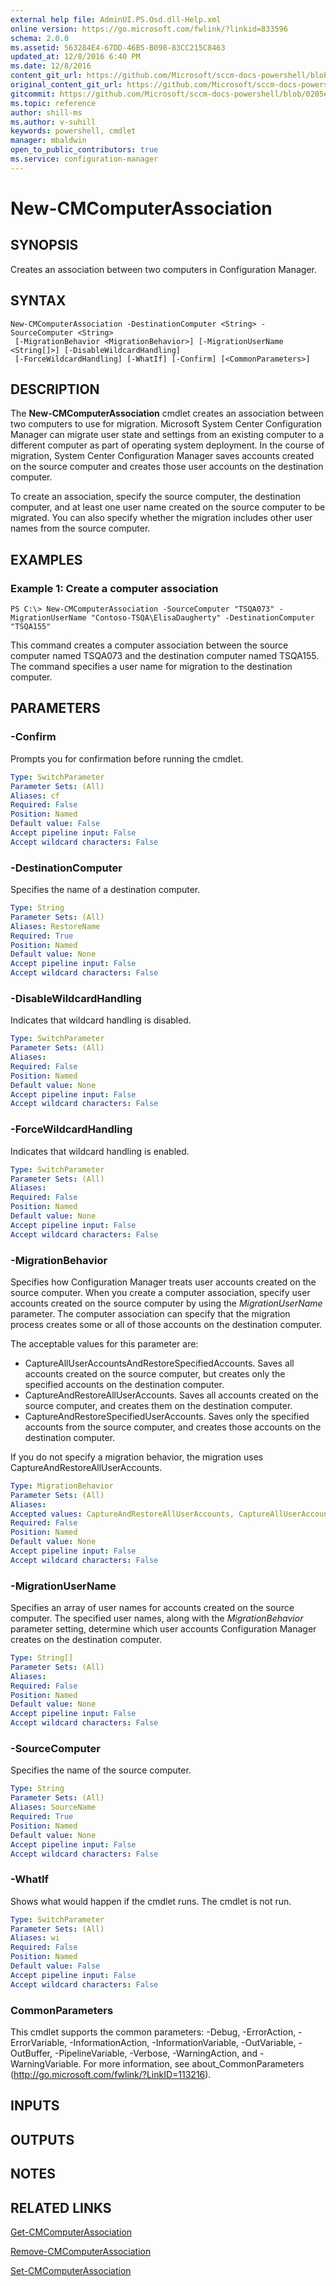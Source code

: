 ```yaml
---
external help file: AdminUI.PS.Osd.dll-Help.xml
online version: https://go.microsoft.com/fwlink/?linkid=833596
schema: 2.0.0
ms.assetid: 563284E4-67DD-46B5-B098-83CC215C8463
updated_at: 12/8/2016 6:40 PM
ms.date: 12/8/2016
content_git_url: https://github.com/Microsoft/sccm-docs-powershell/blob/live/sccm-cmdlets/ConfigurationManager/vlatest/New-CMComputerAssociation.md
original_content_git_url: https://github.com/Microsoft/sccm-docs-powershell/blob/live/sccm-cmdlets/ConfigurationManager/vlatest/New-CMComputerAssociation.md
gitcommit: https://github.com/Microsoft/sccm-docs-powershell/blob/0205e569abecf1b4e1b2b342947b87a3691b29a5/sccm-cmdlets/ConfigurationManager/vlatest/New-CMComputerAssociation.md
ms.topic: reference
author: shill-ms
ms.author: v-suhill
keywords: powershell, cmdlet
manager: mbaldwin
open_to_public_contributors: true
ms.service: configuration-manager
---
```


# New-CMComputerAssociation

## SYNOPSIS
Creates an association between two computers in Configuration Manager.

## SYNTAX

```
New-CMComputerAssociation -DestinationComputer <String> -SourceComputer <String>
 [-MigrationBehavior <MigrationBehavior>] [-MigrationUserName <String[]>] [-DisableWildcardHandling]
 [-ForceWildcardHandling] [-WhatIf] [-Confirm] [<CommonParameters>]
```

## DESCRIPTION
The **New-CMComputerAssociation** cmdlet creates an association between two computers to use for migration.
Microsoft System Center Configuration Manager can migrate user state and settings from an existing computer to a different computer as part of operating system deployment.
In the course of migration, System Center Configuration Manager saves accounts created on the source computer and creates those user accounts on the destination computer.

To create an association, specify the source computer, the destination computer, and at least one user name created on the source computer to be migrated.
You can also specify whether the migration includes other user names from the source computer.

## EXAMPLES

### Example 1: Create a computer association
```
PS C:\> New-CMComputerAssociation -SourceComputer "TSQA073" -MigrationUserName "Contoso-TSQA\ElisaDaugherty" -DestinationComputer "TSQA155"
```

This command creates a computer association between the source computer named TSQA073 and the destination computer named TSQA155.
The command specifies a user name for migration to the destination computer.

## PARAMETERS

### -Confirm
Prompts you for confirmation before running the cmdlet.

```yaml
Type: SwitchParameter
Parameter Sets: (All)
Aliases: cf
Required: False
Position: Named
Default value: False
Accept pipeline input: False
Accept wildcard characters: False
```

### -DestinationComputer
Specifies the name of a destination computer.

```yaml
Type: String
Parameter Sets: (All)
Aliases: RestoreName
Required: True
Position: Named
Default value: None
Accept pipeline input: False
Accept wildcard characters: False
```

### -DisableWildcardHandling
Indicates that wildcard handling is disabled.

```yaml
Type: SwitchParameter
Parameter Sets: (All)
Aliases: 
Required: False
Position: Named
Default value: None
Accept pipeline input: False
Accept wildcard characters: False
```

### -ForceWildcardHandling
Indicates that wildcard handling is enabled.

```yaml
Type: SwitchParameter
Parameter Sets: (All)
Aliases: 
Required: False
Position: Named
Default value: None
Accept pipeline input: False
Accept wildcard characters: False
```

### -MigrationBehavior
Specifies how Configuration Manager treats user accounts created on the source computer.
When you create a computer association, specify user accounts created on the source computer by using the *MigrationUserName* parameter.
The computer association can specify that the migration process creates some or all of those accounts on the destination computer.

The acceptable values for this parameter are:

- CaptureAllUserAccountsAndRestoreSpecifiedAccounts.
Saves all accounts created on the source computer, but creates only the specified accounts on the destination computer. 
- CaptureAndRestoreAllUserAccounts.
Saves all accounts created on the source computer, and creates them on the destination computer.
- CaptureAndRestoreSpecifiedUserAccounts.
Saves only the specified accounts from the source computer, and creates those accounts on the destination computer.

If you do not specify a migration behavior, the migration uses CaptureAndRestoreAllUserAccounts.

```yaml
Type: MigrationBehavior
Parameter Sets: (All)
Aliases: 
Accepted values: CaptureAndRestoreAllUserAccounts, CaptureAllUserAccountsAndRestoreSpecifiedAccounts, CaptureAndRestoreSpecifiedUserAccounts
Required: False
Position: Named
Default value: None
Accept pipeline input: False
Accept wildcard characters: False
```

### -MigrationUserName
Specifies an array of user names for accounts created on the source computer.
The specified user names, along with the *MigrationBehavior* parameter setting, determine which user accounts Configuration Manager creates on the destination computer.

```yaml
Type: String[]
Parameter Sets: (All)
Aliases: 
Required: False
Position: Named
Default value: None
Accept pipeline input: False
Accept wildcard characters: False
```

### -SourceComputer
Specifies the name of the source computer.

```yaml
Type: String
Parameter Sets: (All)
Aliases: SourceName
Required: True
Position: Named
Default value: None
Accept pipeline input: False
Accept wildcard characters: False
```

### -WhatIf
Shows what would happen if the cmdlet runs.
The cmdlet is not run.

```yaml
Type: SwitchParameter
Parameter Sets: (All)
Aliases: wi
Required: False
Position: Named
Default value: False
Accept pipeline input: False
Accept wildcard characters: False
```

### CommonParameters
This cmdlet supports the common parameters: -Debug, -ErrorAction, -ErrorVariable, -InformationAction, -InformationVariable, -OutVariable, -OutBuffer, -PipelineVariable, -Verbose, -WarningAction, and -WarningVariable. For more information, see about_CommonParameters (http://go.microsoft.com/fwlink/?LinkID=113216).

## INPUTS

## OUTPUTS

## NOTES

## RELATED LINKS

[Get-CMComputerAssociation](xref:ConfigurationManager/vlatest/Get-CMComputerAssociation.md)

[Remove-CMComputerAssociation](xref:ConfigurationManager/vlatest/Remove-CMComputerAssociation.md)

[Set-CMComputerAssociation](xref:ConfigurationManager/vlatest/Set-CMComputerAssociation.md)


